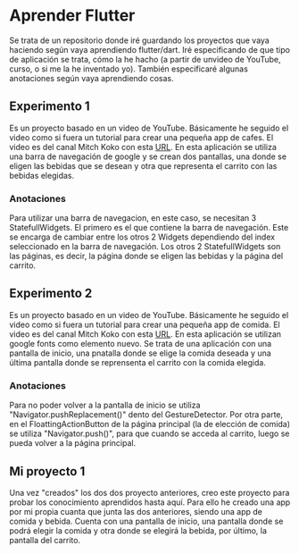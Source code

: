 # Aprender Flutter

Se trata de un repositorio donde iré guardando los proyectos que vaya haciendo según vaya aprendiendo flutter/dart. Iré especificando de que tipo de aplicación se trata, cómo la he hacho (a partir de unvideo de YouTube, curso, o si me la he inventado yo). También especificaré algunas anotaciones según vaya aprendiendo cosas.

## Experimento 1

Es un proyecto basado en un video de YouTube. Básicamente he seguido el video como si fuera un tutorial para crear una pequeña app de cafes. El video es del canal Mitch Koko con esta [URL](https://youtu.be/RPvhoghXn54?list=PLlvRDpXh1Se6FF_srf1fcahvQX3qFk86v). En esta aplicación se utiliza una barra de navegación de google y se crean dos pantallas, una donde se eligen las bebidas que se desean y otra que representa el carrito con las bebidas elegidas.

### Anotaciones

Para utilizar una barra de navegacion, en este caso, se necesitan 3 StatefullWidgets. El primero es el que contiene la barra de navegación. Este se encarga de cambiar entre los otros 2 Widgets dependiendo del index seleccionado en la barra de navegación. Los otros 2 StatefullWidgets son las páginas, es decir, la página donde se eligen las bebidas y la página del carrito.

## Experimento 2

Es un proyecto basado en un video de YouTube. Básicamente he seguido el video como si fuera un tutorial para crear una pequeña app de comida. El video es del canal Mitch Koko con esta [URL](https://youtu.be/uSljGJGSl6w?list=PLlvRDpXh1Se6FF_srf1fcahvQX3qFk86v). En esta aplicación se utilizan google fonts como elemento nuevo. Se trata de una aplicación con una pantalla de inicio, una pnatalla donde se elige la comida deseada y una última pantalla donde se reprensenta el carrito con la comida elegida.

### Anotaciones

Para no poder volver a la pantalla de inicio se utiliza "Navigator.pushReplacement()" dento del GestureDetector. Por otra parte, en el FloattingActionButton de la página principal (la de elección de comida) se utiliza "Navigator.push()", para que cuando se acceda al carrito, luego se pueda volver a la página principal.

## Mi proyecto 1

Una vez "creados" los dos dos proyecto anteriores, creo este proyecto para probar los conocimiento aprendidos hasta aquí. Para ello he creado una app por mi propia cuanta que junta las dos anteriores, siendo una app de comida y bebida. Cuenta con una pantalla de inicio, una pantalla donde se podrá elegir la comida y otra donde se elegirá la bebida, por último, la pantalla del carrito.